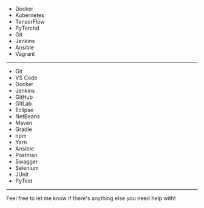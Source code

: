 - Docker
- Kubernetes
- TensorFlow
- PyTorchd
- Git
- Jenkins
- Ansible
- Vagrant

---


- Git
- VS Code
- Docker
- Jenkins
- GitHub
- GitLab
- Eclipse
- NetBeans
- Maven
- Gradle
- npm
- Yarn
- Ansible
- Postman
- Swagger
- Selenium
- JUnit
- PyTest



---



Feel free to let me know if there's anything else you need help with!
